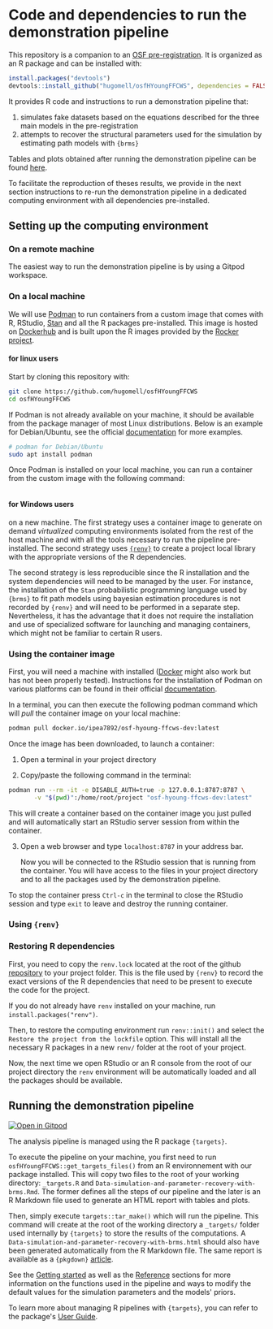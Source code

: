 

# Code and dependencies to run the demonstration pipeline


This repository is a companion to an 
[OSF pre-registration](https://osf.io/nck3m/). It is
organized as an R package and can be installed with:

```r
install.packages("devtools")
devtools::install_github("hugomell/osfHYoungFFCWS", dependencies = FALSE)
```

It provides R code and instructions to run a demonstration pipeline that:
1. simulates fake datasets based on the equations described for the three main
models in the pre-registration
2. attempts to recover the structural parameters used for the simulation by
   estimating path models with `{brms}`

Tables and plots obtained after running the demonstration pipeline can be
found
[here](https://hugomell.github.io/osfHYoungFFCWS/articles/Data-simulation-and-parameter-recovery-with-brms.html).

To facilitate the reproduction of theses results, we provide in the next
section instructions to re-run the demonstration pipeline in a dedicated
computing environment with all dependencies pre-installed.


## Setting up the computing environment

### On a remote machine

The easiest way to run the demonstration pipeline is by using a Gitpod
workspace.

### On a local machine

We will use [Podman](https://podman.io/) to run containers from a custom image
that comes with R, RStudio, [Stan](https://mc-stan.org/) and all the R packages
pre-installed. This image is hosted on
[Dockerhub](https://hub.docker.com/repository/docker/ipea7892/osf-hyoung-ffcws/general)
and is built upon the R images provided by the
[Rocker project](https://rocker-project.org/).

#### for linux users 

Start by cloning this repository with:

```bash
git clone https://github.com/hugomell/osfHYoungFFCWS
cd osfHYoungFFCWS
```

If Podman is not already available on your machine, it should be available
from the package manager of most Linux distributions. Below is an example for
Debian/Ubuntu, see the official
[documentation](https://podman.io/docs/installation#installing-on-linux) for
more examples.

```bash
# podman for Debian/Ubuntu
sudo apt install podman
```

Once Podman is installed on your local machine, you can run a container from
the custom image with the following command:

```bash

```

#### for Windows users








on a new machine. The first strategy uses a container image to generate on
demand *virtualized* computing environments isolated from the rest of
the host machine and with all the tools necessary to run the pipeline
pre-installed. The second strategy uses [`{renv}`](https://rstudio.github.io/renv/articles/renv.html) to create a project
local library with the appropriate versions of the R dependencies.

The second strategy is less reproducible since the R installation and the
system dependencies will need to be managed by the user. For instance, the
installation of the `Stan` probabilistic programming language used by `{brms}`
to fit path models using bayesian estimation procedures is not recorded by
`{renv}` and will need to be performed in a separate step. Nevertheless, it
has the advantage that it does not require the installation and use of
specialized software for launching and managing containers, which might not be
familiar to certain R users.

### Using the container image

First, you will need a machine with  installed
([Docker](https://www.docker.com/) might also work but has not been properly
tested). Instructions for the installation of Podman on various platforms can
be found in their official
[documentation](https://podman.io/docs/installation).

In a terminal, you can then execute the following podman command which will
*pull* the container image on your local machine:

```bash
podman pull docker.io/ipea7892/osf-hyoung-ffcws-dev:latest 
```

Once the image has been downloaded, to launch a container:

1. Open a terminal in your project directory

2. Copy/paste the following command in the terminal:

```bash
podman run --rm -it -e DISABLE_AUTH=true -p 127.0.0.1:8787:8787 \
       -v "$(pwd)":/home/root/project "osf-hyoung-ffcws-dev:latest"
```
  
   This will create a container based on the container image you just pulled
   and will automatically start an RStudio server session from within the
   container.

3. Open a web browser and type `localhost:8787` in your address bar.
  
   Now you will be connected to the RStudio session that is running from the
   container. You will have access to the files in your project directory and
   to all the packages used by the demonstration pipeline.

To stop the container press `Ctrl-c` in the terminal to close the RStudio
session and type `exit` to leave and destroy the running container.

### Using `{renv}`

### Restoring R dependencies

First, you need to copy the `renv.lock` located at the root of the github
[repository](https://github.com/hugomell/osfHYoungFFCWS) to
your project folder.
This is the file used by `{renv}` to record the exact versions of the R
dependencies that need to be present to execute the code for the project.

If you do not already have `renv` installed on your machine, run
`install.packages("renv")`.

Then, to restore the computing environment run `renv::init()` and select the
`Restore the project from the lockfile` option. This will install all the
necessary R packages in a new `renv/` folder at the root of your project.

Now, the next time we open RStudio or an R console from the root of our
project directory the `renv` environment will be automatically loaded and all
the packages should be available.




## Running the demonstration pipeline

<a href="https://gitpod.io/#https://github.com/hugomell/osfHYoungFFCWS/tree/gitpod" rel="nofollow">
    <img src="https://camo.githubusercontent.com/95fbab4ac41e62a9f66e6d1d78f8249c418b33f8c7739c4f9c593f953f5362de/68747470733a2f2f676974706f642e696f2f627574746f6e2f6f70656e2d696e2d676974706f642e737667" alt="Open in Gitpod" data-canonical-src="https://gitpod.io/button/open-in-gitpod.svg" style="max-width: 100%;">
</a>


The analysis pipeline is managed using the R package `{targets}`.

To execute the pipeline on your machine, you first need to run
`osfHYoungFFCWS::get_targets_files()` from an R environnement with our package
installed. This will copy two files to the root of your working directory:
`_targets.R` and `Data-simulation-and-parameter-recovery-with-brms.Rmd`.
The former defines all the steps of our pipeline and the later is an R
Markdown file used to generate an HTML report with tables and plots.

Then, simply execute `targets::tar_make()` which will run the pipeline. This
command will create at the root of the working directory a `_targets/` folder
used internally by `{targets}` to store the results of the computations. A
`Data-simulation-and-parameter-recovery-with-brms.html` should also have been
generated automatically from the R Markdown file. The same report is available
as a `{pkgdown}`
[article](https://hugomell.github.io/osfHYoungFFCWS/articles/Data-simulation-and-parameter-recovery-with-brms.html).


See the [Getting
started](https://hugomell.github.io/osfHYoungFFCWS/articles/osfHYoungFFCWS.html)
as well as the
[Reference](https://hugomell.github.io/osfHYoungFFCWS/reference/index.html)
sections for more information on the functions used in the pipeline and ways
to modify the default values for the simulation parameters and the models'
priors.

To learn more about managing R pipelines with `{targets}`, you can refer to
the package's [User Guide](https://books.ropensci.org/targets/).
